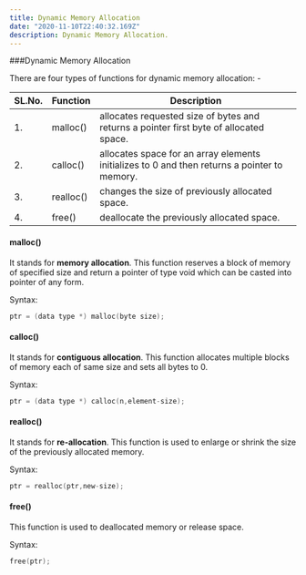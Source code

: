 ```yaml
---
title: Dynamic Memory Allocation
date: "2020-11-10T22:40:32.169Z"
description: Dynamic Memory Allocation.
---
```


###Dynamic Memory Allocation

There are four types of functions for dynamic memory allocation: -

| SL.No. | Function  | Description                                                                                  |
| ------ | --------- | -------------------------------------------------------------------------------------------- |
| 1.     | malloc()  | allocates requested size of bytes and returns a pointer first byte of allocated space.       |
| 2.     | calloc()  | allocates space for an array elements initializes to 0 and then returns a pointer to memory. |
| 3.     | realloc() | changes the size of previously allocated space.                                              |
| 4.     | free()    | deallocate the previously allocated space.                                                   |

#### malloc()

It stands for **memory allocation**. This function reserves a block of memory of specified size and return a pointer of type void which can be casted into pointer of any form.

Syntax:

```c
ptr = (data type *) malloc(byte size);
```

#### calloc()

It stands for **contiguous allocation**. This function allocates multiple blocks of memory each of same size and sets all bytes to 0.

Syntax:

```c
ptr = (data type *) calloc(n,element-size);
```

#### realloc()

It stands for **re-allocation**. This function is used to enlarge or shrink the size of the previously allocated memory.

Syntax:

```c
ptr = realloc(ptr,new-size);
```

#### free()

This function is used to deallocated memory or release space.

Syntax:

```c
free(ptr);
```
